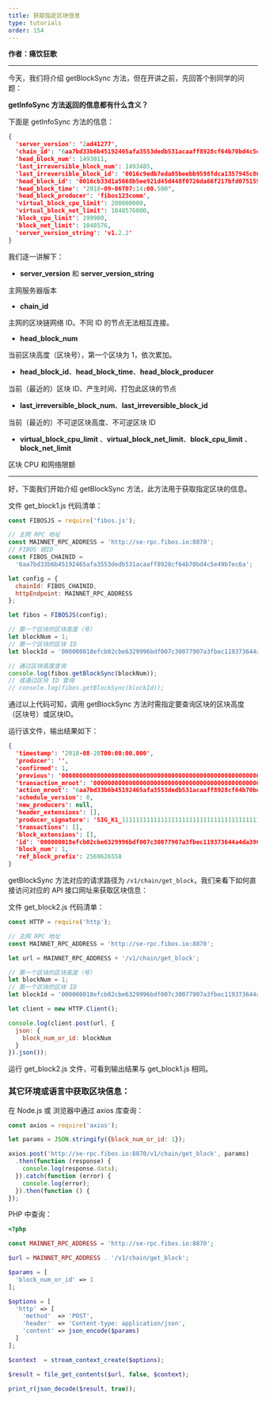 ```yaml
---
title: 获取指定区块信息
type: tutorials
order: 154
---
```


**作者：痛饮狂歌**

***

今天，我们将介绍 getBlockSync 方法，但在开讲之前，先回答个别同学的问题：

**getInfoSync 方法返回的信息都有什么含义？**

下面是 getInfoSync 方法的信息：

```json
{
  'server_version': '2ad41277',
  'chain_id': '6aa7bd33b6b45192465afa3553dedb531acaaff8928cf64b70bd4c5e49b7ec6a',
  'head_block_num': 1493811,
  'last_irreversible_block_num': 1493485,
  'last_irreversible_block_id': '0016c9edb7eda05beebb9598fdca1357945c861147c24542e50d181d53a49978',
  'head_block_id': '0016cb33d1a5668b5ee921d45d448f0726da66f217bfd0751594a149cdee68d1',
  'head_block_time': '2018-09-06T07:14:00.500',
  'head_block_producer': 'fibos123comm',
  'virtual_block_cpu_limit': 200000000,
  'virtual_block_net_limit': 1048576000,
  'block_cpu_limit': 199900,
  'block_net_limit': 1048576,
  'server_version_string': 'v1.2.2'
}
```


我们逐一讲解下：

* **server_version** 和 **server_version_string**

主网服务器版本

* **chain_id**

主网的区块链网络 ID。不同 ID 的节点无法相互连接。

* **head_block_num**

当前区块高度（区块号），第一个区块为 1，依次累加。

* **head_block_id**、**head_block_time**、**head_block_producer**

当前（最近的）区块 ID、产生时间、打包此区块的节点

* **last_irreversible_block_num**、**last_irreversible_block_id**

当前（最近的）不可逆区块高度、不可逆区块 ID

* **virtual_block_cpu_limit** 、**virtual_block_net_limit**、**block_cpu_limit** 、**block_net_limit**

区块 CPU 和网络限额

***

好，下面我们开始介绍 getBlockSync 方法，此方法用于获取指定区块的信息。

文件 get_block1.js 代码清单：

```js
const FIBOSJS = require('fibos.js');

// 主网 RPC 地址
const MAINNET_RPC_ADDRESS = 'http://se-rpc.fibos.io:8870';
// FIBOS 链ID
const FIBOS_CHAINID =
  '6aa7bd33b6b45192465afa3553dedb531acaaff8928cf64b70bd4c5e49b7ec6a';

let config = {
  chainId: FIBOS_CHAINID,
  httpEndpoint: MAINNET_RPC_ADDRESS
};

let fibos = FIBOSJS(config);

// 第一个区块的区块高度（号）
let blockNum = 1;
// 第一个区块的区块 ID
let blockId = '000000018efcb02cbe6329996bdf007c30077907a3fbec119373644a4da3902e';

// 通过区块高度查询
console.log(fibos.getBlockSync(blockNum));
// 或通过区块 ID 查询
// console.log(fibos.getBlockSync(blockId));
```

通过以上代码可知，调用 getBlockSync 方法时需指定要查询区块的区块高度（区块号）或区块ID。

运行该文件，输出结果如下：

```json
{
  'timestamp': '2018-08-28T00:00:00.000',
  'producer': '',
  'confirmed': 1,
  'previous': '0000000000000000000000000000000000000000000000000000000000000000',
  'transaction_mroot': '0000000000000000000000000000000000000000000000000000000000000000',
  'action_mroot': '6aa7bd33b6b45192465afa3553dedb531acaaff8928cf64b70bd4c5e49b7ec6a',
  'schedule_version': 0,
  'new_producers': null,
  'header_extensions': [],
  'producer_signature': 'SIG_K1_111111111111111111111111111111111111111111111111111111111111111116uk5ne',
  'transactions': [],
  'block_extensions': [],
  'id': '000000018efcb02cbe6329996bdf007c30077907a3fbec119373644a4da3902e',
  'block_num': 1,
  'ref_block_prefix': 2569626558
}
```

getBlockSync 方法对应的请求路径为 `/v1/chain/get_block`，我们来看下如何直接访问对应的 API 接口网址来获取区块信息：

文件 get_block2.js 代码清单：

```js
const HTTP = require('http');

// 主网 RPC 地址
const MAINNET_RPC_ADDRESS = 'http://se-rpc.fibos.io:8870';

let url = MAINNET_RPC_ADDRESS + '/v1/chain/get_block';

// 第一个区块的区块高度（号）
let blockNum = 1;
// 第一个区块的区块 ID
let blockId = '000000018efcb02cbe6329996bdf007c30077907a3fbec119373644a4da3902e';

let client = new HTTP.Client();

console.log(client.post(url, {
  json: {
    block_num_or_id: blockNum
  }
}).json());
```

运行 get_block2.js 文件，可看到输出结果与  get_block1.js 相同。

### 其它环境或语言中获取区块信息：

在 Node.js 或 浏览器中通过 axios 库查询：

```js
const axios = require('axios');

let params = JSON.stringify({block_num_or_id: 1});

axios.post('http://se-rpc.fibos.io:8870/v1/chain/get_block', params)
  .then(function (response) {
    console.log(response.data);
  }).catch(function (error) {
    console.log(error);
  }).then(function () {
});
```

PHP 中查询：

```php
<?php

const MAINNET_RPC_ADDRESS = 'http://se-rpc.fibos.io:8870';

$url = MAINNET_RPC_ADDRESS . '/v1/chain/get_block';

$params = [
  'block_num_or_id' => 1
];

$options = [
  'http' => [
    'method'  => 'POST',
    'header'  => 'Content-type: application/json',
    'content' => json_encode($params)
  ]
];

$context  = stream_context_create($options);

$result = file_get_contents($url, false, $context);

print_r(json_decode($result, true));
```
